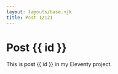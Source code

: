 ```yaml
---
layout: layouts/base.njk
title: Post 12121
---
```


# Post {{ id }}

This is post {{ id }} in my Eleventy project.
